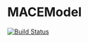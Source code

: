 # MACEModel

[![Build Status](https://github.com/alexsp32/MACEModel.jl/actions/workflows/CI.yml/badge.svg?branch=main)](https://github.com/alexsp32/MACEModel.jl/actions/workflows/CI.yml?query=branch%3Amain)
